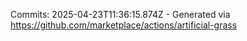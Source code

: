 Commits: 2025-04-23T11:36:15.874Z - Generated via https://github.com/marketplace/actions/artificial-grass
<br>
